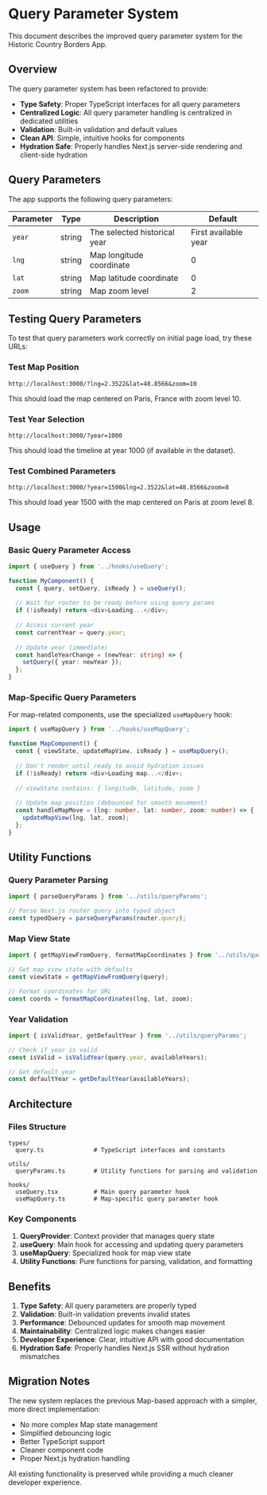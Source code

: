 # Query Parameter System

This document describes the improved query parameter system for the Historic Country Borders App.

## Overview

The query parameter system has been refactored to provide:
- **Type Safety**: Proper TypeScript interfaces for all query parameters
- **Centralized Logic**: All query parameter handling is centralized in dedicated utilities
- **Validation**: Built-in validation and default values
- **Clean API**: Simple, intuitive hooks for components
- **Hydration Safe**: Properly handles Next.js server-side rendering and client-side hydration

## Query Parameters

The app supports the following query parameters:

| Parameter | Type | Description | Default |
|-----------|------|-------------|---------|
| `year` | string | The selected historical year | First available year |
| `lng` | string | Map longitude coordinate | 0 |
| `lat` | string | Map latitude coordinate | 0 |
| `zoom` | string | Map zoom level | 2 |

## Testing Query Parameters

To test that query parameters work correctly on initial page load, try these URLs:

### Test Map Position
```
http://localhost:3000/?lng=2.3522&lat=48.8566&zoom=10
```
This should load the map centered on Paris, France with zoom level 10.

### Test Year Selection
```
http://localhost:3000/?year=1000
```
This should load the timeline at year 1000 (if available in the dataset).

### Test Combined Parameters
```
http://localhost:3000/?year=1500&lng=2.3522&lat=48.8566&zoom=8
```
This should load year 1500 with the map centered on Paris at zoom level 8.

## Usage

### Basic Query Parameter Access

```typescript
import { useQuery } from '../hooks/useQuery';

function MyComponent() {
  const { query, setQuery, isReady } = useQuery();
  
  // Wait for router to be ready before using query params
  if (!isReady) return <div>Loading...</div>;
  
  // Access current year
  const currentYear = query.year;
  
  // Update year (immediate)
  const handleYearChange = (newYear: string) => {
    setQuery({ year: newYear });
  };
}
```

### Map-Specific Query Parameters

For map-related components, use the specialized `useMapQuery` hook:

```typescript
import { useMapQuery } from '../hooks/useMapQuery';

function MapComponent() {
  const { viewState, updateMapView, isReady } = useMapQuery();
  
  // Don't render until ready to avoid hydration issues
  if (!isReady) return <div>Loading map...</div>;
  
  // viewState contains: { longitude, latitude, zoom }
  
  // Update map position (debounced for smooth movement)
  const handleMapMove = (lng: number, lat: number, zoom: number) => {
    updateMapView(lng, lat, zoom);
  };
}
```

## Utility Functions

### Query Parameter Parsing

```typescript
import { parseQueryParams } from '../utils/queryParams';

// Parse Next.js router query into typed object
const typedQuery = parseQueryParams(router.query);
```

### Map View State

```typescript
import { getMapViewFromQuery, formatMapCoordinates } from '../utils/queryParams';

// Get map view state with defaults
const viewState = getMapViewFromQuery(query);

// Format coordinates for URL
const coords = formatMapCoordinates(lng, lat, zoom);
```

### Year Validation

```typescript
import { isValidYear, getDefaultYear } from '../utils/queryParams';

// Check if year is valid
const isValid = isValidYear(query.year, availableYears);

// Get default year
const defaultYear = getDefaultYear(availableYears);
```

## Architecture

### Files Structure

```
types/
  query.ts              # TypeScript interfaces and constants

utils/
  queryParams.ts        # Utility functions for parsing and validation

hooks/
  useQuery.tsx          # Main query parameter hook
  useMapQuery.ts        # Map-specific query parameter hook
```

### Key Components

1. **QueryProvider**: Context provider that manages query state
2. **useQuery**: Main hook for accessing and updating query parameters
3. **useMapQuery**: Specialized hook for map view state
4. **Utility Functions**: Pure functions for parsing, validation, and formatting

## Benefits

1. **Type Safety**: All query parameters are properly typed
2. **Validation**: Built-in validation prevents invalid states
3. **Performance**: Debounced updates for smooth map movement
4. **Maintainability**: Centralized logic makes changes easier
5. **Developer Experience**: Clear, intuitive API with good documentation
6. **Hydration Safe**: Properly handles Next.js SSR without hydration mismatches

## Migration Notes

The new system replaces the previous Map-based approach with a simpler, more direct implementation:

- No more complex Map state management
- Simplified debouncing logic
- Better TypeScript support
- Cleaner component code
- Proper Next.js hydration handling

All existing functionality is preserved while providing a much cleaner developer experience. 